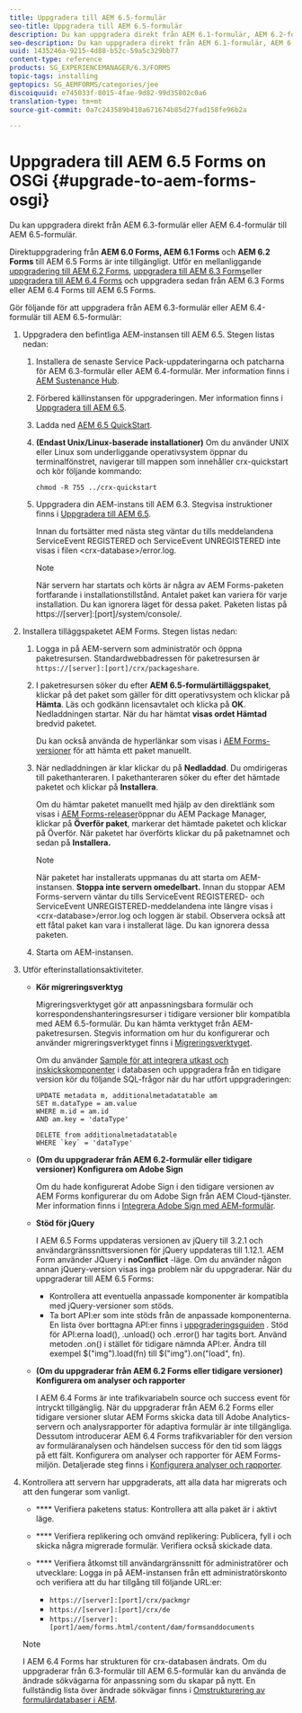```yaml
---
title: Uppgradera till AEM 6.5-formulär
seo-title: Uppgradera till AEM 6.5-formulär
description: Du kan uppgradera direkt från AEM 6.1-formulär, AEM 6.2-formulär och LiveCycle ES4 SP1 till AEM 6.3-formulär.
seo-description: Du kan uppgradera direkt från AEM 6.1-formulär, AEM 6.2-formulär och LiveCycle ES4 SP1 till AEM 6.3-formulär.
uuid: 1435246a-9215-4d88-b52c-59a5c329bb77
content-type: reference
products: SG_EXPERIENCEMANAGER/6.3/FORMS
topic-tags: installing
geptopics: SG_AEMFORMS/categories/jee
discoiquuid: e745033f-8015-4fae-9d82-99d35802c0a6
translation-type: tm+mt
source-git-commit: 0a7c243589b410a671674b85d27fad158fe96b2a

---
```



# Uppgradera till AEM 6.5 Forms on OSGi {#upgrade-to-aem-forms-osgi}

Du kan uppgradera direkt från AEM 6.3-formulär eller AEM 6.4-formulär till AEM 6.5-formulär.

Direktuppgradering från **AEM 6.0 Forms, AEM 6.1 Forms** och **AEM 6.2 Forms** till AEM 6.5 Forms är inte tillgängligt. Utför en mellanliggande [uppgradering till AEM 6.2 Forms](https://helpx.adobe.com/experience-manager/6-2/forms/using/upgrade.html), [uppgradera till AEM 6.3 Forms](https://helpx.adobe.com/experience-manager/6-3/forms/using/upgrade.html)eller [uppgradera till AEM 6.4 Forms](/help/forms/using/upgrade.md) och uppgradera sedan från AEM 6.3 Forms eller AEM 6.4 Forms till AEM 6.5 Forms.

Gör följande för att uppgradera från AEM 6.3-formulär eller AEM 6.4-formulär till AEM 6.5-formulär:

1. Uppgradera den befintliga AEM-instansen till AEM 6.5. Stegen listas nedan:

   1. Installera de senaste Service Pack-uppdateringarna och patcharna för AEM 6.3-formulär eller AEM 6.4-formulär. Mer information finns i [AEM Sustenance Hub](https://helpx.adobe.com/experience-manager/aem-releases-updates.html).
   1. Förbered källinstansen för uppgraderingen. Mer information finns i [Uppgradera till AEM 6.5](/help/sites-deploying/upgrade.md).
   1. Ladda ned [AEM 6.5 QuickStart](/help/sites-deploying/deploy.md#getting%20the%20software).
   1. **(Endast Unix/Linux-baserade installationer)** Om du använder UNIX eller Linux som underliggande operativsystem öppnar du terminalfönstret, navigerar till mappen som innehåller crx-quickstart och kör följande kommando:

      `chmod -R 755 ../crx-quickstart`

   1. Uppgradera din AEM-instans till AEM 6.3. Stegvisa instruktioner finns i [Uppgradera till AEM 6.5](/help/sites-deploying/upgrade.md).

      Innan du fortsätter med nästa steg väntar du tills meddelandena ServiceEvent REGISTERED och ServiceEvent UNREGISTERED inte visas i filen &lt;crx-database>/error.log.

      >[!NOTE]
      >
      >När servern har startats och körts är några av AEM Forms-paketen fortfarande i installationstillstånd. Antalet paket kan variera för varje installation. Du kan ignorera läget för dessa paket. Paketen listas på https://[server]:[port]/system/console/.

1. Installera tilläggspaketet AEM Forms.  Stegen listas nedan:

   1. Logga in på AEM-servern som administratör och öppna paketresursen. Standardwebbadressen för paketresursen är `https://[server]:[port]/crx/packageshare`.
   1. I paketresursen söker du efter **AEM 6.5-formulärtilläggspaket**, klickar på det paket som gäller för ditt operativsystem och klickar på **Hämta**. Läs och godkänn licensavtalet och klicka på **OK**. Nedladdningen startar. När du har hämtat **visas ordet Hämtad** bredvid paketet.

      Du kan också använda de hyperlänkar som visas i [AEM Forms-versioner](https://helpx.adobe.com/aem-forms/kb/aem-forms-releases.html) för att hämta ett paket manuellt.

   1. När nedladdningen är klar klickar du på **Nedladdad**. Du omdirigeras till pakethanteraren. I pakethanteraren söker du efter det hämtade paketet och klickar på **Installera**.

      Om du hämtar paketet manuellt med hjälp av den direktlänk som visas i [AEM Forms-releaser](https://helpx.adobe.com/aem-forms/kb/aem-forms-releases.html)öppnar du AEM Package Manager, klickar på **Överför paket**, markerar det hämtade paketet och klickar på Överför. När paketet har överförts klickar du på paketnamnet och sedan på **Installera.**

      >[!NOTE]
      >
      >När paketet har installerats uppmanas du att starta om AEM-instansen. **Stoppa inte servern omedelbart.** Innan du stoppar AEM Forms-servern väntar du tills ServiceEvent REGISTERED- och ServiceEvent UNREGISTERED-meddelandena inte längre visas i &lt;crx-database>/error.log och loggen är stabil. Observera också att ett fåtal paket kan vara i installerat läge. Du kan ignorera dessa paketen.

   1. Starta om AEM-instansen.

1. Utför efterinstallationsaktiviteter.

   * **Kör migreringsverktyg**

      Migreringsverktyget gör att anpassningsbara formulär och korrespondenshanteringsresurser i tidigare versioner blir kompatibla med AEM 6.5-formulär. Du kan hämta verktyget från AEM-paketresursen. Stegvis information om hur du konfigurerar och använder migreringsverktyget finns i [Migreringsverktyget](../../forms/using/migration-utility.md).

      Om du använder [Sample för att integrera utkast och inskickskomponenter](https://helpx.adobe.com/experience-manager/6-3/forms/using/integrate-draft-submission-database.html) i databasen och uppgradera från en tidigare version kör du följande SQL-frågor när du har utfört uppgraderingen:

      ```
      UPDATE metadata m, additionalmetadatatable am
      SET m.dataType = am.value
      WHERE m.id = am.id
      AND am.key = 'dataType'
      ```

      ```
      DELETE from additionalmetadatatable
      WHERE `key` = 'dataType'
      ```

   * **(Om du uppgraderar från AEM 6.2-formulär eller tidigare versioner) Konfigurera om Adobe Sign**

      Om du hade konfigurerat Adobe Sign i den tidigare versionen av AEM Forms konfigurerar du om Adobe Sign från AEM Cloud-tjänster. Mer information finns i [Integrera Adobe Sign med AEM-formulär](../../forms/using/adobe-sign-integration-adaptive-forms.md).

   * **Stöd för jQuery**

      I AEM 6.5 Forms uppdateras versionen av jQuery till 3.2.1 och användargränssnittsversionen för jQuery uppdateras till 1.12.1. AEM Form använder JQuery i **noConflict** -läge. Om du använder någon annan jQuery-version visas inga problem när du uppgraderar. När du uppgraderar till AEM 6.5 Forms:

      * Kontrollera att eventuella anpassade komponenter är kompatibla med jQuery-versioner som stöds.
      * Ta bort API:er som inte stöds från de anpassade komponenterna. En lista över borttagna API:er finns i [uppgraderingsguiden](https://jquery.com/upgrade-guide/3.0/) . Stöd för API:erna load(), .unload() och .error() har tagits bort. Använd metoden .on() i stället för tidigare nämnda API:er. Ändra till exempel $(&quot;img&quot;).load(fn) till $(&quot;img&quot;).on(&quot;load&quot;, fn).
   * **(Om du uppgraderar från AEM 6.2 Forms eller tidigare versioner) Konfigurera om analyser och rapporter**

      I AEM 6.4 Forms är inte trafikvariabeln source och success event för intryckt tillgänglig. När du uppgraderar från AEM 6.2 Forms eller tidigare versioner slutar AEM Forms skicka data till Adobe Analytics-servern och analysrapporter för adaptiva formulär är inte tillgängliga. Dessutom introducerar AEM 6.4 Forms trafikvariabler för den version av formuläranalysen och händelsen success för den tid som läggs på ett fält. Konfigurera om analyser och rapporter för AEM Forms-miljön. Detaljerade steg finns i [Konfigurera analyser och rapporter](../../forms/using/configure-analytics-forms-documents.md).


1. Kontrollera att servern har uppgraderats, att alla data har migrerats och att den fungerar som vanligt.

   * **** Verifiera paketens status: Kontrollera att alla paket är i aktivt läge.
   * **** Verifiera replikering och omvänd replikering: Publicera, fyll i och skicka några migrerade formulär. Verifiera också skickade data.
   * **** Verifiera åtkomst till användargränssnitt för administratörer och utvecklare: Logga in på AEM-instansen från ett administratörskonto och verifiera att du har tillgång till följande URL:er:

      * `https://[server]:[port]/crx/packmgr`
      * `https://[server]:[port]/crx/de`
      * `https://[server]:[port]/aem/forms.html/content/dam/formsanddocuments`
   >[!NOTE]
   I AEM 6.4 Forms har strukturen för crx-databasen ändrats. Om du uppgraderar från 6.3-formulär till AEM 6.5-formulär kan du använda de ändrade sökvägarna för anpassning som du skapar på nytt. En fullständig lista över ändrade sökvägar finns i [Omstrukturering av formulärdatabaser i AEM](/help/sites-deploying/forms-repository-restructuring-in-aem-6-5.md).

